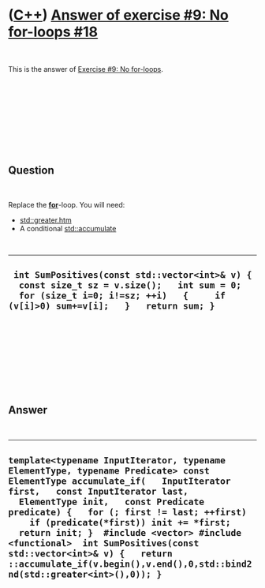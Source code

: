 
 

 

 

 

 

([C++](Cpp.md)) [Answer of exercise \#9: No for-loops \#18](CppExerciseNoForLoopsAnswer18.md)
===============================================================================================

 

This is the answer of [Exercise \#9: No
for-loops](CppExerciseNoForLoops.md).

 

 

 

 

 

Question
--------

 

Replace the **[for](CppFor.md)**-loop. You will need:

-   [std::greater.htm](CppGreater.md)
-   A conditional [std::accumulate](CppStdAccumulate.md)

 

  ---------------------------------------------------------------------------------------------------------------------------------------------------------------------------------
  ` int SumPositives(const std::vector<int>& v) {   const size_t sz = v.size();   int sum = 0;   for (size_t i=0; i!=sz; ++i)   {     if (v[i]>0) sum+=v[i];   }   return sum; }`
  ---------------------------------------------------------------------------------------------------------------------------------------------------------------------------------

 

 

 

 

 

Answer
------

 

  -------------------------------------------------------------------------------------------------------------------------------------------------------------------------------------------------------------------------------------------------------------------------------------------------------------------------------------------------------------------------------------------------------------------------------------------------------------------------------------------------
  ` template<typename InputIterator, typename ElementType, typename Predicate> const ElementType accumulate_if(   InputIterator first,   const InputIterator last,   ElementType init,   const Predicate predicate) {   for (; first != last; ++first)     if (predicate(*first)) init += *first;   return init; }  #include <vector> #include <functional>  int SumPositives(const std::vector<int>& v) {   return ::accumulate_if(v.begin(),v.end(),0,std::bind2nd(std::greater<int>(),0)); } `
  -------------------------------------------------------------------------------------------------------------------------------------------------------------------------------------------------------------------------------------------------------------------------------------------------------------------------------------------------------------------------------------------------------------------------------------------------------------------------------------------------

 

 

 

 

 

 

